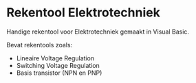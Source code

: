 # Rekentool Elektrotechniek
 Handige rekentool voor Elektrotechniek gemaakt in Visual Basic. 
 
 Bevat rekentools zoals:
 - Lineaire Voltage Regulation
 - Switching Voltage Regulation
 - Basis transistor (NPN en PNP)

